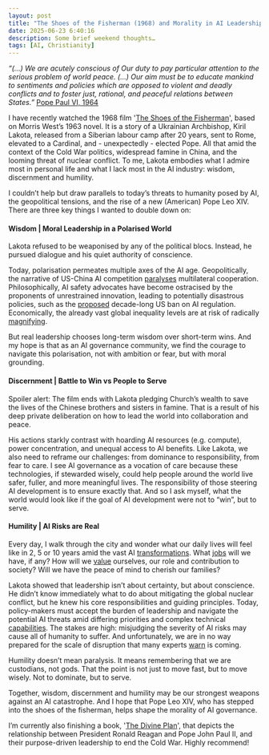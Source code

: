 ```yaml
---
layout: post
title: "The Shoes of the Fisherman (1968) and Morality in AI Leadership"
date: 2025-06-23 6:40:16
description: Some brief weekend thoughts…
tags: [AI, Christianity]
---
```


*“(...) We are acutely conscious of Our duty to pay particular attention to the serious problem of world peace. (…) Our aim must be to educate mankind to sentiments and policies which are opposed to violent and deadly conflicts and to foster just, rational, and peaceful relations between States.”* [Pope Paul VI, 1964](https://www.vatican.va/content/paul-vi/en/encyclicals/documents/hf_p-vi_enc_06081964_ecclesiam.html)

I have recently watched the 1968 film '[The Shoes of the Fisherman](https://en.wikipedia.org/wiki/The_Shoes_of_the_Fisherman_(film))', based on Morris West’s 1963 novel. It is a story of a Ukrainian Archbishop, Kiril Lakota, released from a Siberian labour camp after 20 years, sent to Rome, elevated to a Cardinal, and - unexpectedly - elected Pope. All that amid the context of the Cold War politics, widespread famine in China, and the looming threat of nuclear conflict. To me, Lakota embodies what I admire most in personal life and what I lack most in the AI industry: wisdom, discernment and humility. 

I couldn’t help but draw parallels to today’s threats to humanity posed by AI, the geopolitical tensions, and the rise of a new (American) Pope Leo XIV. There are three key things I wanted to double down on:

#### Wisdom | Moral Leadership in a Polarised World

Lakota refused to be weaponised by any of the political blocs. Instead, he pursued dialogue and his quiet authority of conscience.

Today, polarisation permeates multiple axes of the AI age. Geopolitically, the narrative of US-China AI competition [paralyses](https://www.techpolicy.press/the-politics-of-ai-benefit-sharing/) multilateral cooperation. Philosophically, AI safety advocates have become ostracised by the proponents of unrestrained innovation, leading to potentially disastrous policies, such as the [proposed](https://www.poynter.org/fact-checking/2025/ai-regulation-ban-one-big-beautiful-bill-trump-congress/) decade-long US ban on AI regulation. Economically, the already vast global inequality levels are at risk of radically [magnifying](https://www.imf.org/en/Publications/WP/Issues/2025/04/11/The-Global-Impact-of-AI-Mind-the-Gap-566129). 

But real leadership chooses long-term wisdom over short-term wins. And my hope is that as an AI governance community, we find the courage to navigate this polarisation, not with ambition or fear, but with moral grounding.

#### Discernment | Battle to Win vs People to Serve

Spoiler alert: The film ends with Lakota pledging Church’s wealth to save the lives of the Chinese brothers and sisters in famine. That is a result of his deep private deliberation on how to lead the world into collaboration and peace.

His actions starkly contrast with hoarding AI resources (e.g. compute), power concentration, and unequal access to AI benefits. Like Lakota, we also need to reframe our challenges: from dominance to responsibility, from fear to care. I see AI governance as a vocation of care because these technologies, if stewarded wisely, could help people around the world live safer, fuller, and more meaningful lives. The responsibility of those steering AI development is to ensure exactly that. And so I ask myself, what the world would look like if the goal of AI development were not to “win”, but to serve.

#### Humility | AI Risks are Real

Every day, I walk through the city and wonder what our daily lives will feel like in 2, 5 or 10 years amid the vast AI [transformations](https://www.nber.org/reporter/2024number4/economics-transformative-ai). What [jobs](https://futurism.com/anthropic-ai-destroy-jobs) will we have, if any? How will we [value](https://intelligence-curse.ai/) ourselves, our role and contribution to society? Will we have the peace of mind to cherish our families? 

Lakota showed that leadership isn’t about certainty, but about conscience. He didn’t know immediately what to do about mitigating the global nuclear conflict, but he knew his core responsibilities and guiding principles. Today, policy-makers must accept the burden of leadership and navigate the potential AI threats amid differing priorities and complex technical [capabilities](https://www.gov.uk/government/publications/international-ai-safety-report-2025). The stakes are high: misjudging the severity of AI risks may cause all of humanity to suffer. And unfortunately, we are in no way prepared for the scale of disruption that many experts [warn](https://www.nytimes.com/2023/05/30/technology/ai-threat-warning.html) is coming.

Humility doesn’t mean paralysis. It means remembering that we are custodians, not gods. That the point is not just to move fast, but to move wisely. Not to dominate, but to serve.

Together, wisdom, discernment and humility may be our strongest weapons against an AI catastrophe. And I hope that Pope Leo XIV, who has stepped into the shoes of the fisherman, helps shape the morality of AI governance.

I’m currently also finishing a book, '[The Divine Plan](https://www.regnery.com/9781610171540/the-divine-plan/)', that depicts the relationship between President Ronald Reagan and Pope John Paul II, and their purpose-driven leadership to end the Cold War. Highly recommend!
